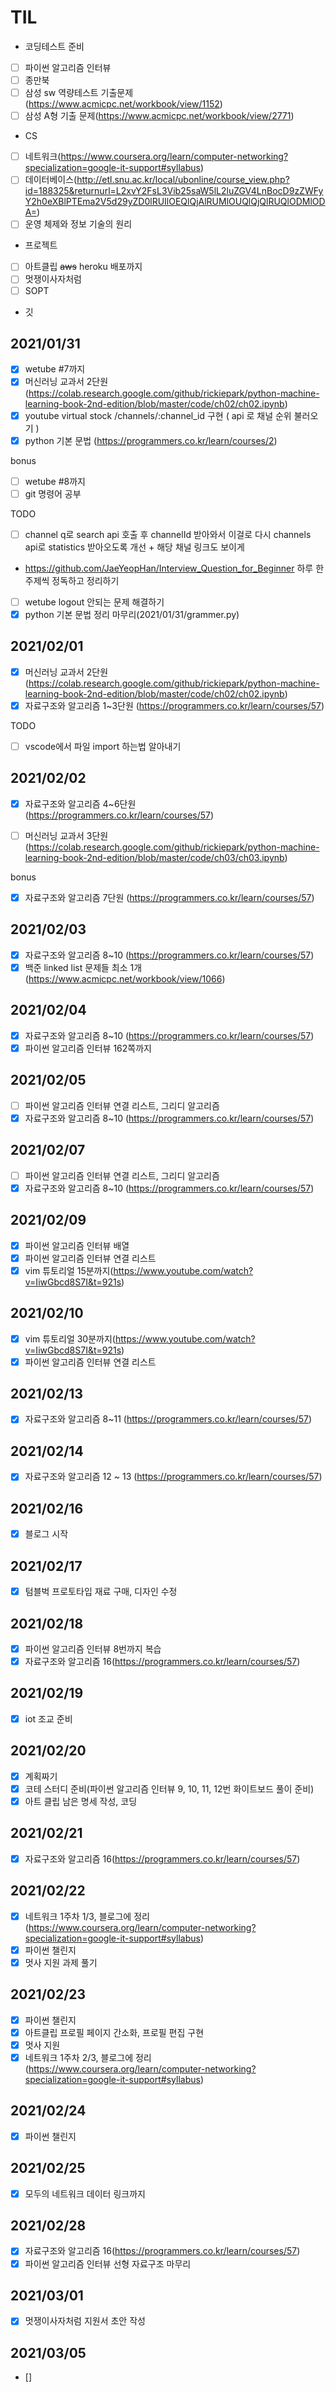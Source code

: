 # TIL

- 코딩테스트 준비
- [ ] 파이썬 알고리즘 인터뷰
- [ ] 종만북
- [ ] 삼성 sw 역량테스트 기출문제(https://www.acmicpc.net/workbook/view/1152)
- [ ] 삼성 A형 기출 문제(https://www.acmicpc.net/workbook/view/2771)

- CS
- [ ] 네트워크(https://www.coursera.org/learn/computer-networking?specialization=google-it-support#syllabus)
- [ ] 데이터베이스(http://etl.snu.ac.kr/local/ubonline/course_view.php?id=188325&returnurl=L2xvY2FsL3Vib25saW5lL2luZGV4LnBocD9zZWFyY2h0eXBlPTEma2V5d29yZD0lRUIlOEQlQjAlRUMlOUQlQjQlRUQlODMlODA=)
- [ ] 운영 체제와 정보 기술의 원리

- 프로젝트
- [ ] 아트클립 ~~aws~~ heroku 배포까지
- [ ] 멋쟁이사자처럼
- [ ] SOPT

- 깃

## 2021/01/31

- [x] wetube #7까지
- [x] 머신러닝 교과서 2단원 (https://colab.research.google.com/github/rickiepark/python-machine-learning-book-2nd-edition/blob/master/code/ch02/ch02.ipynb)
- [x] youtube virtual stock /channels/:channel_id 구현 ( api 로 채널 순위 불러오기 )
- [x] python 기본 문법 (https://programmers.co.kr/learn/courses/2)

bonus

- [ ] wetube #8까지
- [ ] git 명령어 공부

TODO

- [ ] channel q로 search api 호출 후 channelId 받아와서 이걸로 다시 channels api로 statistics 받아오도록 개선 + 해당 채널 링크도 보이게
- https://github.com/JaeYeopHan/Interview_Question_for_Beginner 하루 한 주제씩 정독하고 정리하기
- [ ] wetube logout 안되는 문제 해결하기
- [x] python 기본 문법 정리 마무리(2021/01/31/grammer.py)

## 2021/02/01

- [x] 머신러닝 교과서 2단원 (https://colab.research.google.com/github/rickiepark/python-machine-learning-book-2nd-edition/blob/master/code/ch02/ch02.ipynb)
- [x] 자료구조와 알고리즘 1~3단원 (https://programmers.co.kr/learn/courses/57)

TODO

- [ ] vscode에서 파일 import 하는법 알아내기

## 2021/02/02

- [x] 자료구조와 알고리즘 4~6단원 (https://programmers.co.kr/learn/courses/57)

- [ ] 머신러닝 교과서 3단원 (https://colab.research.google.com/github/rickiepark/python-machine-learning-book-2nd-edition/blob/master/code/ch03/ch03.ipynb)

bonus

- [x] 자료구조와 알고리즘 7단원 (https://programmers.co.kr/learn/courses/57)

## 2021/02/03

- [x] 자료구조와 알고리즘 8~10 (https://programmers.co.kr/learn/courses/57)
- [x] 백준 linked list 문제들 최소 1개(https://www.acmicpc.net/workbook/view/1066)

## 2021/02/04

- [x] 자료구조와 알고리즘 8~10 (https://programmers.co.kr/learn/courses/57)
- [x] 파이썬 알고리즘 인터뷰 162쪽까지

## 2021/02/05

- [ ] 파이썬 알고리즘 인터뷰 연결 리스트, 그리디 알고리즘
- [x] 자료구조와 알고리즘 8~10 (https://programmers.co.kr/learn/courses/57)

## 2021/02/07

- [ ] 파이썬 알고리즘 인터뷰 연결 리스트, 그리디 알고리즘
- [x] 자료구조와 알고리즘 8~10 (https://programmers.co.kr/learn/courses/57)

## 2021/02/09

- [x] 파이썬 알고리즘 인터뷰 배열
- [x] 파이썬 알고리즘 인터뷰 연결 리스트
- [x] vim 튜토리얼 15분까지(https://www.youtube.com/watch?v=IiwGbcd8S7I&t=921s)

## 2021/02/10

- [x] vim 튜토리얼 30분까지(https://www.youtube.com/watch?v=IiwGbcd8S7I&t=921s)
- [x] 파이썬 알고리즘 인터뷰 연결 리스트

## 2021/02/13

- [x] 자료구조와 알고리즘 8~11 (https://programmers.co.kr/learn/courses/57)

## 2021/02/14

- [x] 자료구조와 알고리즘 12 ~ 13 (https://programmers.co.kr/learn/courses/57)

## 2021/02/16

- [x] 블로그 시작

## 2021/02/17

- [x] 텀블벅 프로토타입 재료 구매, 디자인 수정

## 2021/02/18

- [x] 파이썬 알고리즘 인터뷰 8번까지 복습
- [x] 자료구조와 알고리즘 16(https://programmers.co.kr/learn/courses/57)

## 2021/02/19

- [x] iot 조교 준비

## 2021/02/20

- [x] 계획짜기
- [x] 코테 스터디 준비(파이썬 알고리즘 인터뷰 9, 10, 11, 12번 화이트보드 풀이 준비)
- [x] 아트 클립 남은 명세 작성, 코딩

## 2021/02/21

- [x] 자료구조와 알고리즘 16(https://programmers.co.kr/learn/courses/57)

## 2021/02/22

- [x] 네트워크 1주차 1/3, 블로그에 정리(https://www.coursera.org/learn/computer-networking?specialization=google-it-support#syllabus)
- [x] 파이썬 챌린지
- [x] 멋사 지원 과제 풀기

## 2021/02/23

- [x] 파이썬 챌린지
- [x] 아트클립 프로필 페이지 간소화, 프로필 편집 구현
- [x] 멋사 지원
- [x] 네트워크 1주차 2/3, 블로그에 정리(https://www.coursera.org/learn/computer-networking?specialization=google-it-support#syllabus)

## 2021/02/24

- [x] 파이썬 챌린지

## 2021/02/25

- [x] 모두의 네트워크 데이터 링크까지

## 2021/02/28

- [x] 자료구조와 알고리즘 16(https://programmers.co.kr/learn/courses/57)
- [x] 파이썬 알고리즘 인터뷰 선형 자료구조 마무리

## 2021/03/01

- [x] 멋쟁이사자처럼 지원서 초안 작성

## 2021/03/05

- []
